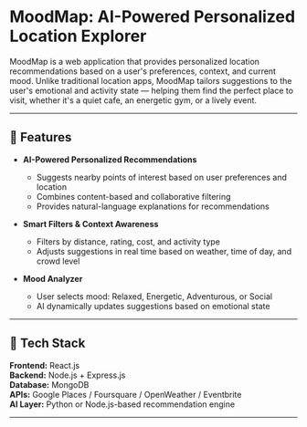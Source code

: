 # MoodMap: AI-Powered Personalized Location Explorer

MoodMap is a web application that provides personalized location recommendations based on a user's preferences, context, and current mood. Unlike traditional location apps, MoodMap tailors suggestions to the user's emotional and activity state — helping them find the perfect place to visit, whether it's a quiet cafe, an energetic gym, or a lively event.

---

## 🚀 Features

- **AI-Powered Personalized Recommendations**  
  - Suggests nearby points of interest based on user preferences and location  
  - Combines content-based and collaborative filtering  
  - Provides natural-language explanations for recommendations  

- **Smart Filters & Context Awareness**  
  - Filters by distance, rating, cost, and activity type  
  - Adjusts suggestions in real time based on weather, time of day, and crowd level  

- **Mood Analyzer**  
  - User selects mood: Relaxed, Energetic, Adventurous, or Social  
  - AI dynamically updates suggestions based on emotional state  

---

## 🧠 Tech Stack

**Frontend:** React.js  
**Backend:** Node.js + Express.js  
**Database:** MongoDB  
**APIs:** Google Places / Foursquare / OpenWeather / Eventbrite  
**AI Layer:** Python or Node.js-based recommendation engine  

---


